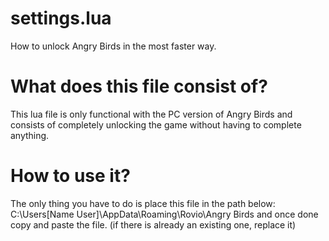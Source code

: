 # settings.lua
How to unlock Angry Birds in the most faster way.
# What does this file consist of?
This lua file is only functional with the PC version of Angry Birds and consists of completely unlocking the game without having to complete anything.
# How to use it?
The only thing you have to do is place this file in the path below: C:\Users\[Name User]\AppData\Roaming\Rovio\Angry Birds and once done copy and paste the file. (if there is already an existing one, replace it)

